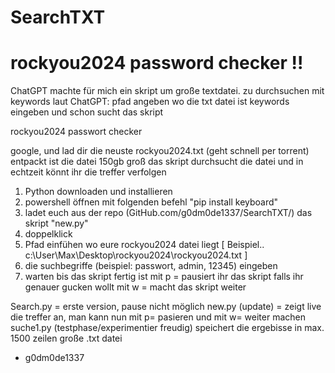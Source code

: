 # SearchTXT

# rockyou2024 password checker !!

ChatGPT machte für mich ein skript um große textdatei. zu durchsuchen mit keywords
laut ChatGPT:
pfad angeben wo die txt datei ist
keywords eingeben
und schon sucht das skript

rockyou2024 passwort checker

google, und lad dir die neuste rockyou2024.txt
(geht schnell per torrent)
entpackt ist die datei 150gb groß
das skript durchsucht die datei und in echtzeit könnt ihr die treffer verfolgen


1. Python downloaden und installieren
2. powershell öffnen mit folgenden befehl "pip install keyboard"
3. ladet euch aus der repo (GitHub.com/g0dm0de1337/SearchTXT/) das skript "new.py"
4. doppelklick
5. Pfad einfühen wo eure rockyou2024 datei liegt
[ Beispiel.. c:\User\Max\Desktop\rockyou2024\rockyou2024.txt ]
6. die suchbegriffe (beispiel: passwort, admin, 12345) eingeben
7. warten bis das skript fertig ist
mit p = pausiert ihr das skript falls ihr genauer gucken wollt
mit w = macht das skript weiter

Search.py = erste version, pause nicht möglich
new.py (update) = zeigt live die treffer an, man kann nun mit p= pasieren und mit w= weiter machen 
suche1.py (testphase/experimentier freudig) speichert die ergebisse in max. 1500 zeilen große .txt datei


- g0dm0de1337
